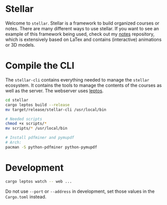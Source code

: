 # Stellar

Welcome to `stellar`. Stellar is a framework to build organized courses or notes.
There are many different ways to use stellar.
If you want to see an example of this framework being used,
check out my [notes](https://github.com/paolobettelini/notes) repository,
which is extensively based on LaTex and contains (interactive) animations or 3D models.

# Compile the CLI
The `stellar-cli` contains everything needed to manage the `stellar` ecosystem.
It contains the tools to manage the contents of the courses
as well as the server.
The webserver uses [leptos](https://github.com/leptos-rs/leptos/). 
```bash
cd stellar
cargo leptos build --release
mv target/release/stellar-cli /usr/local/bin

# Needed scripts
chmod +x scripts/*
mv scripts/* /usr/local/bin

# Install pdfminer and pymupdf
# Arch:
pacman -S python-pdfminer python-pymupdf
```

# Development
```bash
cargo leptos watch -- web ...
```
Do not use `--port` or `--address` in development,
set those values in the `Cargo.toml` instead.